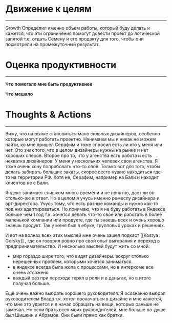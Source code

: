 # Движение к целям
---
Growth
Определил именно объем работы, который буду делать и кажется, что эти ограничения помогут довести проект до логической запятой т.е. отдать Семену и его продакту для того, чтобы они посмотрели на промежуточный результат. 

# Оценка продуктивности
---
**Что помогало мне быть продуктивнее**


**Что мешало**


# Thoughts & Actions
---
Вижу, что на рынке становиться мало сильных дизайнеров, особенно которые могут работать проектно. Нанимаем мы и никак не можем найти, ко мне пришел Серафим и тоже спросил есть ли кто у меня или нет. Это знак того, что в целом дизайнеры нужны на рынке и нет хороших спецов. Второе про то, что у агенства есть работа и есть нехватка дизайнеров. У меня у нескольких человек свои агенства. Я тоже очень хочу попробовать что-то своё. Только вот для того, чтобы делать забирать большие заказы, скорее всего нужно находиться где-то на территории РФ. Хотя не, Серафим, например на Бали и находит клиентов не с Бали. 

Яндекс занимает слишком много времени и не понятно, дает ли он столько-же в ответ. Но в целом я учусь именно ремеслу дизайнера и арт-директора. Учусь тому, что есть разные команды и нужно как-то под них адаптироваться. Но понимаю, что я не буду работать в Яндексе больше чем 1 год т.к. хочется делать что-то свое или работать в более маленькой компании или продукте, где ты знаешь всех и очень хорошо знаешь продукт. Так у меня был в ебуке, групповых уроках и решениях. 

И вот на волнах всех этих мыслей мне очень зашел подкаст  [[Kostya Gorsky]] , где он говорил ровно про свой опыт выгорания и переход в предпринимательство. И несколько мыслей будут жить со мной:
- мир гораздо шире того, что видят дизайнеры. вокруг столько нерешенных проблем, которыми хочется заниматься. 
- в яндексе всегда была жопа с процессами, но в интеркоме все очень отлажено
- каждый раз при переходе терял в роли и в деньгах, но в итоге получал больше. 

Ещё очень важно выбрать хорошего руководителя. Я осознанно выбрал руководителем Влада т.к. хотел прокачаться в дизайне и мне кажется, что мне это удается и я начал обращать на вещи, которых раньше не замечал. Но если брать всех моих руководителей, мне больше по-душе был Шишкин и Абрамов. Они были прямо как братки. 